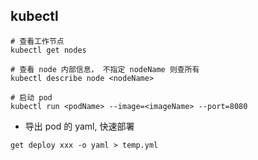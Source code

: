 ## kubectl

```
# 查看工作节点
kubectl get nodes

# 查看 node 内部信息， 不指定 nodeName 则查所有
kubectl describe node <nodeName>

# 启动 pod
kubectl run <podName> --image=<imageName> --port=8080
```

- 导出 pod 的 yaml, 快速部署

```shell
get deploy xxx -o yaml > temp.yml
```